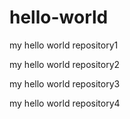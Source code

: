 # hello-world
my hello world repository1

my hello world repository2

my hello world repository3

my hello world repository4

